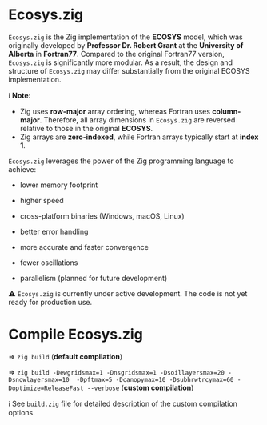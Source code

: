 # Ecosys.zig

`Ecosys.zig` is the Zig implementation of the **ECOSYS** model, which was originally developed by **Professor Dr. Robert Grant** at the **University of Alberta** in **Fortran77**. Compared to the original Fortran77 version, `Ecosys.zig` is significantly more modular. As a result, the design and structure of `Ecosys.zig` may differ substantially from the original ECOSYS implementation.

ℹ️ **Note:**  
- Zig uses **row-major** array ordering, whereas Fortran uses **column-major**. Therefore, all array dimensions in `Ecosys.zig` are reversed relative to those in the original **ECOSYS**.  
- Zig arrays are **zero-indexed**, while Fortran arrays typically start at **index 1**.

`Ecosys.zig` leverages the power of the Zig programming language to achieve:

- lower memory footprint

- higher speed

- cross-platform binaries (Windows, macOS, Linux)

- better error handling

- more accurate and faster convergence

- fewer oscillations

- parallelism (planned for future development)

⚠️  `Ecosys.zig` is currently under active development. The code is not yet ready for production use.

# Compile Ecosys.zig

=> `zig build` (**default compilation**)

=> `zig build -Dewgridsmax=1 -Dnsgridsmax=1 -Dsoillayersmax=20 -Dsnowlayersmax=10  -Dpftmax=5 -Dcanopymax=10 -Dsubhrwtrcymax=60 -Doptimize=ReleaseFast --verbose` (**custom compilation**)

ℹ️  See `build.zig` file for detailed description of the custom compilation options.
